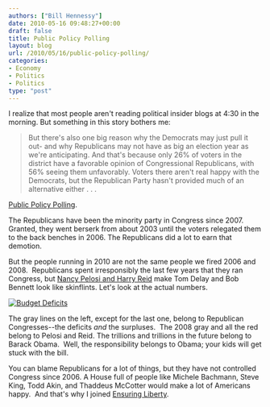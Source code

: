 ```yaml
---
authors: ["Bill Hennessy"]
date: 2010-05-16 09:48:27+00:00
draft: false
title: Public Policy Polling
layout: blog
url: /2010/05/16/public-policy-polling/
categories:
- Economy
- Politics
- Politics
type: "post"
---
```


I realize that most people aren't reading political insider blogs at 4:30 in the morning. But something in this story bothers me:


> But there's also one big reason why the Democrats may just pull it out- and why Republicans may not have as big an election year as we're anticipating. And that's because only 26% of voters in the district have a favorable opinion of Congressional Republicans, with 56% seeing them unfavorably. Voters there aren't real happy with the Democrats, but the Republican Party hasn't provided much of an alternative either . . . 

[Public Policy Polling](https://publicpolicypolling.blogspot.com/).


The Republicans have been the minority party in Congress since 2007. Granted, they went berserk from about 2003 until the voters relegated them to the back benches in 2006. The Republicans did a lot to earn that demotion.

But the people running in 2010 are not the same people we fired 2006 and 2008.  Republicans spent irresponsibly the last few years that they ran Congress, but [Nancy Pelosi and Harry Reid](https://gatewaypundit.firstthings.com/2010/05/revealed-obama-pelosi-economic-disaster-worse-than-once-thought/) make Tom Delay and Bob Bennett look like skinflints. Let's look at the actual numbers.


[![Budget Deficits](https://hennessysview.com/wp-content/uploads/2010/05/WP_Obama_deficits.gif)
](https://publicpolicypolling.blogspot.com/)




The gray lines on the left, except for the last one, belong to Republican Congresses--the deficits _and_ the surpluses.  The 2008 gray and all the red belong to Pelosi and Reid. The trillions and trillions in the future belong to Barack Obama.  Well, the responsibility belongs to Obama; your kids will get stuck with the bill.




You can blame Republicans for a lot of things, but they have not controlled Congress since 2006. A House full of people like Michele Bachmann, Steve King, Todd Akin, and Thaddeus McCotter would make a lot of Americans happy.  And that's why I joined [Ensuring Liberty](https://libertycaucus.net).
